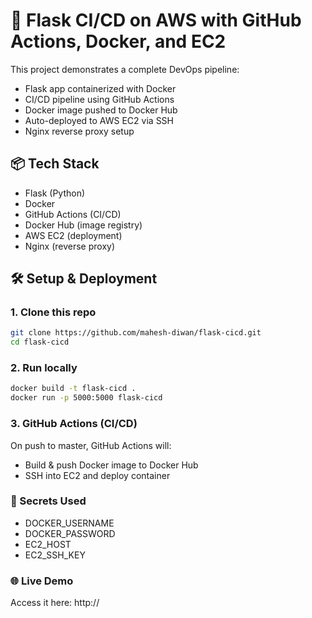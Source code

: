 # 🚀 Flask CI/CD on AWS with GitHub Actions, Docker, and EC2

This project demonstrates a complete DevOps pipeline:
- Flask app containerized with Docker
- CI/CD pipeline using GitHub Actions
- Docker image pushed to Docker Hub
- Auto-deployed to AWS EC2 via SSH
- Nginx reverse proxy setup

## 📦 Tech Stack
- Flask (Python)
- Docker
- GitHub Actions (CI/CD)
- Docker Hub (image registry)
- AWS EC2 (deployment)
- Nginx (reverse proxy)

## 🛠️ Setup & Deployment

### 1. Clone this repo
```bash
git clone https://github.com/mahesh-diwan/flask-cicd.git
cd flask-cicd
```

### 2. Run locally
```bash
docker build -t flask-cicd .
docker run -p 5000:5000 flask-cicd
```

### 3. GitHub Actions (CI/CD)
On push to master, GitHub Actions will:
- Build & push Docker image to Docker Hub
- SSH into EC2 and deploy container

### 🔐 Secrets Used
- DOCKER_USERNAME
- DOCKER_PASSWORD
- EC2_HOST
- EC2_SSH_KEY

### 🌐 Live Demo
Access it here: http://<your-ec2-ip>
